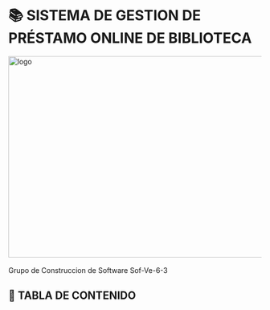 # 📚  SISTEMA DE GESTION DE PRÉSTAMO  ONLINE DE  BIBLIOTECA
 
<img
src="/SistemaBiblioteca/public/img/logo.jpg"
alt="logo"
width="535px"
height="400px"
/>
<br>
<br>
Grupo de Construccion de Software Sof-Ve-6-3
## 📑 TABLA DE CONTENIDO
